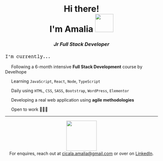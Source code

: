 
<h1 align="center">Hi there!<br>I'm Amalia <img src="https://media.giphy.com/media/WUlplcMpOCEmTGBtBW/giphy.gif" width="60">
</h1>

<h3 align="center"><em>Jr Full Stack Developer</em></h3>

<h3><code>𝙸'𝚖 𝚌𝚞𝚛𝚛𝚎𝚗𝚝𝚕𝚢...</code></h3>

<p><img src="https://media2.giphy.com/media/sBuPi9qZG73rjELNK9/giphy.gif" width="10">⠀Following a 6-month intensive <strong>Full Stack Development</strong> course by Develhope</p>
<p><img src="https://media2.giphy.com/media/sBuPi9qZG73rjELNK9/giphy.gif" width="10">⠀Learning <code>JavaScript</code>, <code>React</code>, <code>Node</code>, <code>TypeScript</code></p>
<p><img src="https://media2.giphy.com/media/sBuPi9qZG73rjELNK9/giphy.gif" width="10">⠀Daily using <code>HTML</code>, <code>CSS</code>, <code>SASS</code>, <code>Bootstrap</code>, <code>WordPress</code>, <code>Elementor</code></p>
<p><img src="https://media2.giphy.com/media/sBuPi9qZG73rjELNK9/giphy.gif" width="10">⠀Developing a real web application using <strong>agile methodologies</strong></p>
<p><img src="https://media2.giphy.com/media/sBuPi9qZG73rjELNK9/giphy.gif" width="10">⠀Open to work 👩🏻‍💻</p>

---

<p align="center">
  <img src="https://media.giphy.com/media/1G6sMOocL7eeOgb6MY/giphy.gif" width="100"><br>
  For enquires, reach out at <a href="mailto:cicala.amalia@gmail.com">cicala.amalia@gmail.com</a> or over on <a href="https://www.linkedin.com/in/amaliacicala" target="_blank">LinkedIn</a>.
</p>
